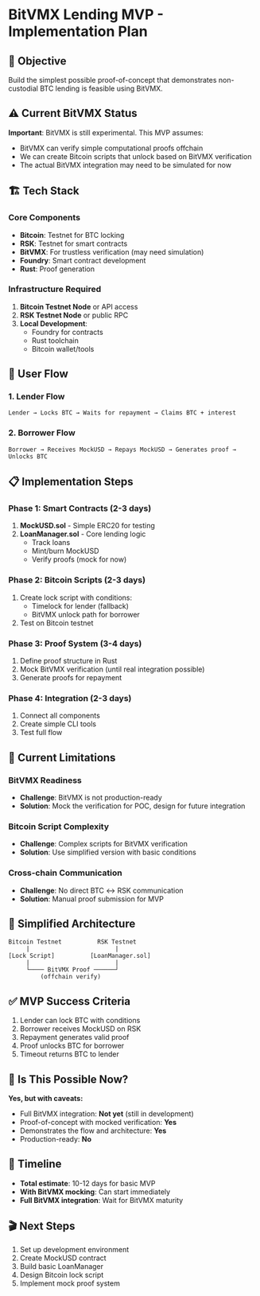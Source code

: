 # BitVMX Lending MVP - Implementation Plan

## 🎯 Objective
Build the simplest possible proof-of-concept that demonstrates non-custodial BTC lending is feasible using BitVMX.

## ⚠️ Current BitVMX Status
**Important**: BitVMX is still experimental. This MVP assumes:
- BitVMX can verify simple computational proofs offchain
- We can create Bitcoin scripts that unlock based on BitVMX verification
- The actual BitVMX integration may need to be simulated for now

## 🏗️ Tech Stack

### Core Components
- **Bitcoin**: Testnet for BTC locking
- **RSK**: Testnet for smart contracts
- **BitVMX**: For trustless verification (may need simulation)
- **Foundry**: Smart contract development
- **Rust**: Proof generation

### Infrastructure Required
1. **Bitcoin Testnet Node** or API access
2. **RSK Testnet Node** or public RPC
3. **Local Development**:
   - Foundry for contracts
   - Rust toolchain
   - Bitcoin wallet/tools

## 👥 User Flow

### 1. Lender Flow
```
Lender → Locks BTC → Waits for repayment → Claims BTC + interest
```

### 2. Borrower Flow  
```
Borrower → Receives MockUSD → Repays MockUSD → Generates proof → Unlocks BTC
```

## 📋 Implementation Steps

### Phase 1: Smart Contracts (2-3 days)
1. **MockUSD.sol** - Simple ERC20 for testing
2. **LoanManager.sol** - Core lending logic
   - Track loans
   - Mint/burn MockUSD
   - Verify proofs (mock for now)

### Phase 2: Bitcoin Scripts (2-3 days)
1. Create lock script with conditions:
   - Timelock for lender (fallback)
   - BitVMX unlock path for borrower
2. Test on Bitcoin testnet

### Phase 3: Proof System (3-4 days)
1. Define proof structure in Rust
2. Mock BitVMX verification (until real integration possible)
3. Generate proofs for repayment

### Phase 4: Integration (2-3 days)
1. Connect all components
2. Create simple CLI tools
3. Test full flow

## 🚧 Current Limitations

### BitVMX Readiness
- **Challenge**: BitVMX is not production-ready
- **Solution**: Mock the verification for POC, design for future integration

### Bitcoin Script Complexity
- **Challenge**: Complex scripts for BitVMX verification
- **Solution**: Use simplified version with basic conditions

### Cross-chain Communication
- **Challenge**: No direct BTC ↔ RSK communication
- **Solution**: Manual proof submission for MVP

## 🔄 Simplified Architecture

```
Bitcoin Testnet          RSK Testnet
     |                        |
[Lock Script]          [LoanManager.sol]
     |                        |
     └──── BitVMX Proof ──────┘
         (offchain verify)
```

## ✅ MVP Success Criteria

1. Lender can lock BTC with conditions
2. Borrower receives MockUSD on RSK
3. Repayment generates valid proof
4. Proof unlocks BTC for borrower
5. Timeout returns BTC to lender

## 🤔 Is This Possible Now?

**Yes, but with caveats:**
- Full BitVMX integration: **Not yet** (still in development)
- Proof-of-concept with mocked verification: **Yes**
- Demonstrates the flow and architecture: **Yes**
- Production-ready: **No**

## 📅 Timeline
- **Total estimate**: 10-12 days for basic MVP
- **With BitVMX mocking**: Can start immediately
- **Full BitVMX integration**: Wait for BitVMX maturity

## 🎬 Next Steps
1. Set up development environment
2. Create MockUSD contract
3. Build basic LoanManager
4. Design Bitcoin lock script
5. Implement mock proof system